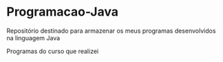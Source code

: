 # Programacao-Java
Repositório destinado para armazenar os meus programas desenvolvidos na linguagem Java

Programas do curso que realizei
